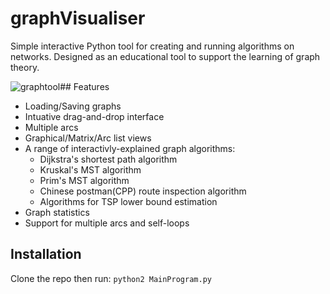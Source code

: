 # graphVisualiser
Simple interactive Python tool for creating and running algorithms on networks. Designed as an educational tool to support the learning of graph theory.

![graphtool](https://user-images.githubusercontent.com/13795113/117274815-57988a80-ae55-11eb-9d61-332e705c902d.gif)## Features
- Loading/Saving graphs
- Intuative drag-and-drop interface
- Multiple arcs
- Graphical/Matrix/Arc list views
- A range of interactivly-explained graph algorithms:
    - Dijkstra's shortest path algorithm
    - Kruskal's MST algorithm
    - Prim's MST algorithm
    - Chinese postman(CPP) route inspection algorithm
    - Algorithms for TSP lower bound estimation
- Graph statistics
- Support for multiple arcs and self-loops

## Installation

Clone the repo then run:
`python2 MainProgram.py`
